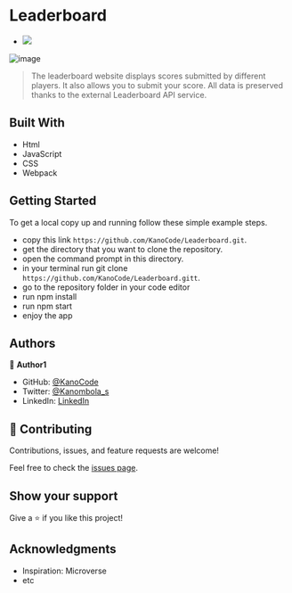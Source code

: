 # Leaderboard
- ![](https://img.shields.io/badge/Microverse-blueviolet)

![image](https://user-images.githubusercontent.com/95347844/167743743-42dc9427-3aac-4e87-bafd-d504967e56d7.png)



> The leaderboard website displays scores submitted by different players. It also allows you to submit your score. All data is preserved thanks to the external Leaderboard API service.




## Built With

- Html
- JavaScript
- CSS
- Webpack

## Getting Started

To get a local copy up and running follow these simple example steps.

- copy this link `https://github.com/KanoCode/Leaderboard.git`.
- get the directory that you want to clone the repository.
- open the command prompt in this directory.
- in your terminal run git clone `https://github.com/KanoCode/Leaderboard.gitt`.
- go to the repository folder in your code editor
- run npm install
- run npm start
- enjoy the app

## Authors

👤 **Author1**

- GitHub: [@KanoCode](https://github.com/KanoCode)
- Twitter: [@Kanombola_s](https://twitter.com/Kanombola_s)
- LinkedIn: [LinkedIn](https://www.linkedin.com/in/kanombola-kanombola-a38b061a4/)

## 🤝 Contributing

Contributions, issues, and feature requests are welcome!

Feel free to check the [issues page](../../issues/).

## Show your support

Give a ⭐️ if you like this project!

## Acknowledgments

- Inspiration: Microverse
- etc
